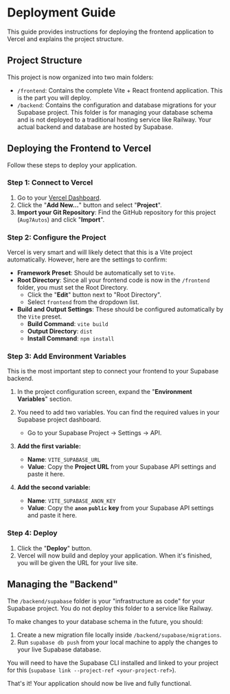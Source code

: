 # Deployment Guide

This guide provides instructions for deploying the frontend application to Vercel and explains the project structure.

## Project Structure

This project is now organized into two main folders:

-   `/frontend`: Contains the complete Vite + React frontend application. This is the part you will deploy.
-   `/backend`: Contains the configuration and database migrations for your Supabase project. This folder is for managing your database schema and is not deployed to a traditional hosting service like Railway. Your actual backend and database are hosted by Supabase.

## Deploying the Frontend to Vercel

Follow these steps to deploy your application.

### Step 1: Connect to Vercel

1.  Go to your [Vercel Dashboard](https://vercel.com/dashboard).
2.  Click the "**Add New...**" button and select "**Project**".
3.  **Import your Git Repository**: Find the GitHub repository for this project (`Aug7Autos`) and click "**Import**".

### Step 2: Configure the Project

Vercel is very smart and will likely detect that this is a Vite project automatically. However, here are the settings to confirm:

-   **Framework Preset**: Should be automatically set to `Vite`.
-   **Root Directory**: Since all your frontend code is now in the `/frontend` folder, you must set the Root Directory.
    -   Click the "**Edit**" button next to "Root Directory".
    -   Select `frontend` from the dropdown list.
-   **Build and Output Settings**: These should be configured automatically by the `Vite` preset.
    -   **Build Command**: `vite build`
    -   **Output Directory**: `dist`
    -   **Install Command**: `npm install`

### Step 3: Add Environment Variables

This is the most important step to connect your frontend to your Supabase backend.

1.  In the project configuration screen, expand the "**Environment Variables**" section.
2.  You need to add two variables. You can find the required values in your Supabase project dashboard.
    -   Go to your Supabase Project -> Settings -> API.

3.  **Add the first variable:**
    -   **Name**: `VITE_SUPABASE_URL`
    -   **Value**: Copy the **Project URL** from your Supabase API settings and paste it here.

4.  **Add the second variable:**
    -   **Name**: `VITE_SUPABASE_ANON_KEY`
    -   **Value**: Copy the **`anon` `public` key** from your Supabase API settings and paste it here.

### Step 4: Deploy

1.  Click the "**Deploy**" button.
2.  Vercel will now build and deploy your application. When it's finished, you will be given the URL for your live site.

## Managing the "Backend"

The `/backend/supabase` folder is your "infrastructure as code" for your Supabase project. You do not deploy this folder to a service like Railway.

To make changes to your database schema in the future, you should:
1.  Create a new migration file locally inside `/backend/supabase/migrations`.
2.  Run `supabase db push` from your local machine to apply the changes to your live Supabase database.

You will need to have the Supabase CLI installed and linked to your project for this (`supabase link --project-ref <your-project-ref>`).

That's it! Your application should now be live and fully functional.
